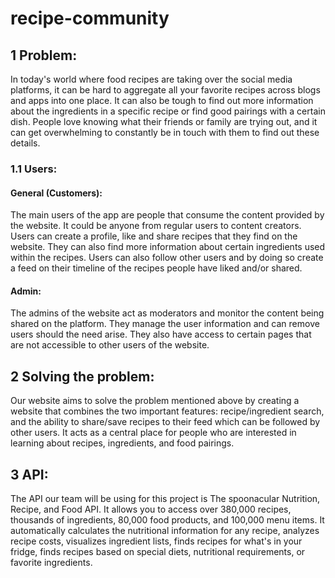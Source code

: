 # recipe-community

## 1 Problem:
In today's world where food recipes are taking over the social media platforms, 
it can be hard to aggregate all your favorite recipes across blogs and apps into one place. It can also be tough to find out more
information about the ingredients in a specific recipe or find good pairings with a certain dish. People love knowing what their 
friends or family are trying out, and it can get overwhelming to constantly be in touch with them to find out these details. 


### 1.1 Users:

#### General (Customers):
The main users of the app are people that consume the content provided by the website. It could be anyone from regular users to content creators.
Users can create a profile, like and share recipes that they find on the website. They can also find more information about certain ingredients used within the recipes. Users can also follow other users and by 
doing so create a feed on their timeline of the recipes people have liked and/or shared.   

#### Admin: 
The admins of the website act as moderators and monitor the content being shared on the platform. 
They manage the user information and can remove users should the need arise. They also have access to 
certain pages that are not accessible to other users of the website.

## 2 Solving the problem:
Our website aims to solve the problem mentioned above by creating a website that combines the two important features: recipe/ingredient 
search, and the ability to share/save recipes to their feed which can be followed by other users. It acts as a central place for people who are interested in learning 
about recipes, ingredients, and food pairings.

## 3 API:
The API our team will be using for this project is The spoonacular Nutrition, Recipe, and Food API.
It allows you to access over 380,000 recipes, thousands of ingredients, 80,000 food products, and 100,000 menu items.
It automatically calculates the nutritional information for any recipe, analyzes recipe costs, visualizes ingredient lists, finds recipes for what's in your fridge, finds recipes based on special diets, nutritional requirements, or favorite ingredients.
